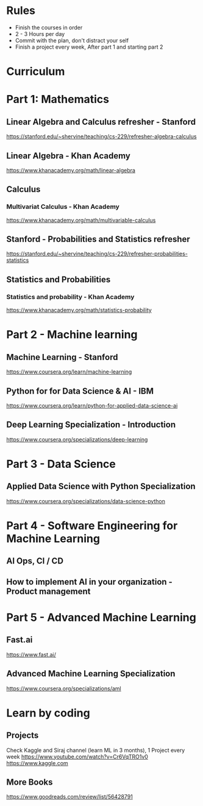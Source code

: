 # Rules
- Finish the courses in order
- 2 - 3 Hours per day
- Commit with the plan, don't distract your self
- Finish a project every week, After part 1 and starting part 2

# Curriculum


# Part 1: Mathematics

## Linear Algebra and Calculus refresher - Stanford
https://stanford.edu/~shervine/teaching/cs-229/refresher-algebra-calculus

## Linear Algebra - Khan Academy
https://www.khanacademy.org/math/linear-algebra

## Calculus
### Multivariat Calculus - Khan Academy
https://www.khanacademy.org/math/multivariable-calculus

## Stanford - Probabilities and Statistics refresher
https://stanford.edu/~shervine/teaching/cs-229/refresher-probabilities-statistics

## Statistics and Probabilities
### Statistics and probability - Khan Academy
https://www.khanacademy.org/math/statistics-probability


# Part 2 - Machine learning

## Machine Learning - Stanford
https://www.coursera.org/learn/machine-learning

## Python for for Data Science & AI - IBM
https://www.coursera.org/learn/python-for-applied-data-science-ai

## Deep Learning Specialization - Introduction
https://www.coursera.org/specializations/deep-learning


# Part 3 - Data Science
## Applied Data Science with Python Specialization
https://www.coursera.org/specializations/data-science-python


# Part 4 - Software Engineering for Machine Learning
## AI Ops, CI / CD 
## How to implement AI in your organization - Product management


# Part 5 - Advanced Machine Learning
## Fast.ai
https://www.fast.ai/
## Advanced Machine Learning Specialization
https://www.coursera.org/specializations/aml


# Learn by coding
## Projects
Check Kaggle and Siraj channel (learn ML in 3 months), 1 Project every week
https://www.youtube.com/watch?v=Cr6VqTRO1v0
https://www.kaggle.com

## More Books
https://www.goodreads.com/review/list/56428791
